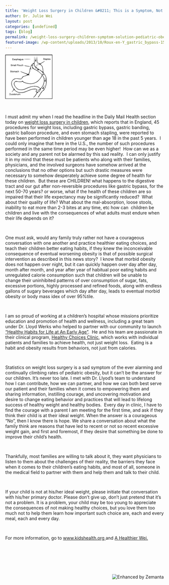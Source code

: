 ```yaml
---
title: 'Weight Loss Surgery in Children &#8211; This is a Symptom, Not a Solution, for Pediatric Obesity Today'
author: Dr. Julie Wei
layout: post
categories: [undefined]
tags: [blog]
permalink: /weight-loss-surgery-children-symptom-solution-pediatric-obesity-today/
featured-image: /wp-content/uploads/2013/10/Roux-en-Y_gastric_bypass-150x141.png
---
```

<img class="alignleft size-thumbnail wp-image-848" alt="Roux-en-Y_gastric_bypass" src="/wp-content/uploads/2013/10/Roux-en-Y_gastric_bypass-150x141.png" width="150" height="141" />

&nbsp;

I must admit my when I read the headline in the Daily Mail Health section today on [weight loss surgery in children][1], which reports that in England, 45 procedures for weight loss, including gastric bypass, gastric banding, gastric balloon procedure, and even stomach stapling, were reported to have been performed in children younger than age 18 in the past 5 years.  I could only imagine that here in the U.S., the number of such procedures performed in the same time period may be even higher!  How can we as a society and any parent not be alarmed by this sad reality.  I can only justify it in my mind that these must be patients who along with their families, physicians, and the involved surgeons have somehow arrived at the conclusions that no other options but such drastic measures were necessary to somehow desperately achieve some degree of health for these children.  But these are CHILDREN! what happens to the digestive tract and our gut after non-reversible procedures like gastric bypass, for the next 50-70 years? or worse, what if the health of these children are so impaired that their life expectancy may be significantly reduced?  What about their quality of life? What about the mal-absorption, loose stools, inability to eat more than 2-3 bites at any time, etc how can  children be children and live with the consequences of what adults must endure when their life depends on it?

&nbsp;

One must ask, would any family truly rather not have a courageous conversation with one another and practice healthier eating choices, and teach their children better eating habits, if they knew the inconceivable consequence of eventual worsening obesity is that of possible surgical intervention as described in this news story?  I know that morbid obesity does not happen over night, but it can quickly happen over day after day, month after month, and year after year of habitual poor eating habits and unregulated calorie consumption such that children will be unable to change their uninhibited patterns of over consumption of sugar, fats, excessive portions, highly processed and refined foods, along with endless gallons of sugary beverages which day after day, leads to eventual morbid obesity or body mass idex of over 95%tile.

&nbsp;

I am so proud of working at a children&#8217;s hospital whose missions prioritize education and promotion of health and wellness, including a great team under Dr. Lloyd Werks who helped to partner with our community to launch[ &#8220;Healthy Habits for Life at An Early Age&#8221;][2].  He and his team are passionate in their clinical program, [Healthy Choices Clinic][3], which works with individual patients and families to achieve health, not just weight loss.  Eating is a habit and obesity results from behaviors, not just from calories.

&nbsp;

Statistics on weight loss surgery is a sad symptom of the ever alarming and continually climbing rates of pediatric obesity, but it can&#8217;t be the answer for our children. It&#8217;s never too late. I met with Dr. Llyod&#8217;s team to understand how I can contribute, how we can partner, and how we can both best serve our patient and their families when it comes to empowering them and sharing information, instilling courage, and uncovering motivation and desire to change eating behavior and practices that will lead to lifelong success of healthy weight and healthy bodies.  Every day in clinic, I have to find the courage with a parent I am meeting for the first time, and ask if they think their child is at their ideal weight. When the answer is a courageous &#8220;No&#8221;, then I know there is hope. We share a conversation about what the family think are reasons that have led to recent or not so recent excessive weight gain, and first and foremost, if they desire that something be done to improve their child&#8217;s health.

&nbsp;

Thankfully, most families are willing to talk about it, they want physicians to listen to them about the challenges of their reality, the barriers they face when it comes to their children&#8217;s eating habits, and most of all, someone in the medical field to partner with them and help them and talk to their child.

&nbsp;

If your child is not at his/her ideal weight, please initiate that conversation with his/her primary doctor. Please don&#8217;t give up, don&#8217;t just pretend that it&#8217;s not a problem. It is a problem, your child may be too young to appreciate the consequences of not making healthy choices, but you love them too much not to help them learn how important such choice are, each and every meal, each and every day.

&nbsp;

For more information, go to [www.kidshealth.org ][4]and [A Healthier Wei.][5]

&nbsp;

&nbsp;

&nbsp;

<div class="zemanta-pixie" style="margin-top: 10px; height: 15px;">
  <a class="zemanta-pixie-a" title="Enhanced by Zemanta" href="http://www.zemanta.com/?px"><img class="zemanta-pixie-img" style="border: none; float: right;" alt="Enhanced by Zemanta" src="http://img.zemanta.com/zemified_e.png?x-id=91cb2094-ffd3-4068-9f93-a3a4f8572fde" /></a>
</div>



 [1]: http://www.dailymail.co.uk/health/article-2465808/Children-young-14-having-weight-loss-surgery-45-going-knife-England-2007.html?ico=health^headlines
 [2]: http://www.wphf.org/2012/01/launching-healthy-habits-for-life-at-an-early-age/
 [3]: http://www.nemours.org//service/medical/obesity/nccorlando.html
 [4]: http://kidshealth.org/
 [5]:  "Home"
 [6]: the-book